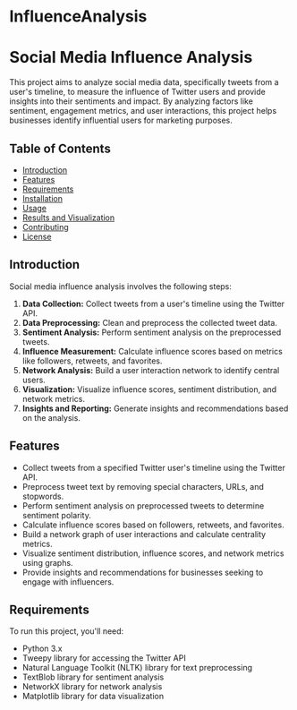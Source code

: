 # InfluenceAnalysis
# Social Media Influence Analysis

This project aims to analyze social media data, specifically tweets from a user's timeline, to measure the influence of Twitter users and provide insights into their sentiments and impact. By analyzing factors like sentiment, engagement metrics, and user interactions, this project helps businesses identify influential users for marketing purposes.

## Table of Contents

- [Introduction](#introduction)
- [Features](#features)
- [Requirements](#requirements)
- [Installation](#installation)
- [Usage](#usage)
- [Results and Visualization](#results-and-visualization)
- [Contributing](#contributing)
- [License](#license)

## Introduction

Social media influence analysis involves the following steps:
1. **Data Collection:** Collect tweets from a user's timeline using the Twitter API.
2. **Data Preprocessing:** Clean and preprocess the collected tweet data.
3. **Sentiment Analysis:** Perform sentiment analysis on the preprocessed tweets.
4. **Influence Measurement:** Calculate influence scores based on metrics like followers, retweets, and favorites.
5. **Network Analysis:** Build a user interaction network to identify central users.
6. **Visualization:** Visualize influence scores, sentiment distribution, and network metrics.
7. **Insights and Reporting:** Generate insights and recommendations based on the analysis.

## Features

- Collect tweets from a specified Twitter user's timeline using the Twitter API.
- Preprocess tweet text by removing special characters, URLs, and stopwords.
- Perform sentiment analysis on preprocessed tweets to determine sentiment polarity.
- Calculate influence scores based on followers, retweets, and favorites.
- Build a network graph of user interactions and calculate centrality metrics.
- Visualize sentiment distribution, influence scores, and network metrics using graphs.
- Provide insights and recommendations for businesses seeking to engage with influencers.

## Requirements

To run this project, you'll need:

- Python 3.x
- Tweepy library for accessing the Twitter API
- Natural Language Toolkit (NLTK) library for text preprocessing
- TextBlob library for sentiment analysis
- NetworkX library for network analysis
- Matplotlib library for data visualization

